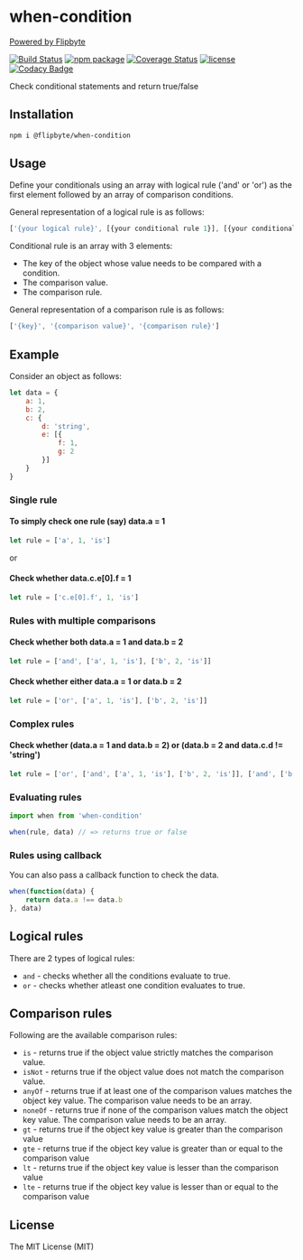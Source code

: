 # when-condition

[Powered by Flipbyte](https://www.flipbyte.com/)

[![Build Status][build-badge]][build]
[![npm package][npm-badge]][npm]
[![Coverage Status][coveralls-badge]][coveralls]
[![license][license-badge]][license]
[![Codacy Badge][codacy-badge]][codacy]

Check conditional statements and return true/false

## Installation

```sh
npm i @flipbyte/when-condition
```

## Usage

Define your conditionals using an array with logical rule ('and' or 'or') as the first element followed by an array of comparison conditions.

General representation of a logical rule is as follows:

```js
['{your logical rule}', [{your conditional rule 1}], [{your conditional rule 2}], ...]
```

Conditional rule is an array with 3 elements:

-   The key of the object whose value needs to be compared with a condition.
-   The comparison value.
-   The comparison rule.

General representation of a comparison rule is as follows:

```js
['{key}', '{comparison value}', '{comparison rule}']
```

## Example

Consider an object as follows:

```js
let data = {
    a: 1,
    b: 2,
    c: {
        d: 'string',
        e: [{
            f: 1,
            g: 2
        }]
    }
}
```

### Single rule

#### To simply check one rule (say) data.a = 1

```js
let rule = ['a', 1, 'is']
```

or

#### Check whether data.c.e[0].f = 1
```js
let rule = ['c.e[0].f', 1, 'is']
```

### Rules with multiple comparisons

#### Check whether both data.a = 1 and data.b = 2

```js
let rule = ['and', ['a', 1, 'is'], ['b', 2, 'is']]
```

#### Check whether either data.a = 1 or data.b = 2

```js
let rule = ['or', ['a', 1, 'is'], ['b', 2, 'is']]
```

### Complex rules

#### Check whether (data.a = 1 and data.b = 2) or (data.b = 2 and data.c.d != 'string')

```js
let rule = ['or', ['and', ['a', 1, 'is'], ['b', 2, 'is']], ['and', ['b', 2, 'is'], ['c.d', 'string', 'isNot']]]
```

### Evaluating rules

```js
import when from 'when-condition'

when(rule, data) // => returns true or false

```

### Rules using callback

You can also pass a callback function to check the data.

```js
when(function(data) {
    return data.a !== data.b
}, data)
```

## Logical rules

There are 2 types of logical rules:
-   ```and``` - checks whether all the conditions evaluate to true.
-   ```or```  - checks whether atleast one condition evaluates to true.

## Comparison rules

Following are the available comparison rules:
-   ```is``` - returns true if the object value strictly matches the comparison value.
-   ```isNot``` - returns true if the object value does not match the comparison value.
-   ```anyOf``` - returns true if at least one of the comparison values matches the object key value. The comparison value needs to be an array.
-   ```noneOf``` - returns true if none of the comparison values match the object key value. The comparison value needs to be an array.
-   ```gt``` - returns true if the object key value is greater than the comparison value
-   ```gte``` - returns true if the object key value is greater than or equal to the comparison value
-   ```lt``` - returns true if the object key value is lesser than the comparison value
-   ```lte``` - returns true if the object key value is lesser than or equal to the comparison value

## License
The MIT License (MIT)

[build-badge]: https://travis-ci.org/flipbyte/when-condition.svg?branch=master
[build]: https://travis-ci.org/flipbyte/when-condition

[npm-badge]: https://img.shields.io/npm/v/@flipbyte/when-condition.svg
[npm]: https://www.npmjs.com/package/@flipbyte/when-condition

[coveralls-badge]: https://coveralls.io/repos/github/flipbyte/when-condition/badge.svg
[coveralls]: https://coveralls.io/github/flipbyte/when-condition

[license-badge]: https://badgen.now.sh/badge/license/MIT
[license]: ./LICENSE

[codacy-badge]: https://api.codacy.com/project/badge/Grade/18e71277b7e94ad9aca885b5ba3d890c
[codacy]: https://www.codacy.com/app/easeq/when-condition?utm_source=github.com&amp;utm_medium=referral&amp;utm_content=flipbyte/when-condition&amp;utm_campaign=Badge_Grade

